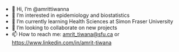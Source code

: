 - 👋 Hi, I’m @amrittiwanna
- 👀 I’m interested in epidemiology and biostatistics
- 🌱 I’m currently learning Health Sciences at Simon Fraser University
- 💞️ I’m looking to collaborate on new projects
- 📫 How to reach me: amrit_tiwana@sfu.ca or https://www.linkedin.com/in/amrit-tiwana
